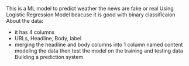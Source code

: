 This is a ML model to predict weather the news are fake or real
Using Logistic Regression Model beacuse it is good with binary classificaion
About the data:
- it has 4 columns
- URLs, Headline, Body, label
- merging the headline and body columns into 1 column named content
modeling the data then test the model on the training and testing data
Building a prediction system
